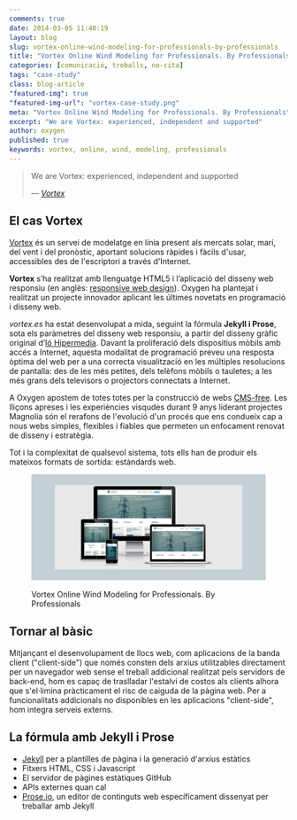 ```yaml
---
comments: true
date: 2014-03-05 11:48:19
layout: blog
slug: vortex-online-wind-modeling-for-professionals-by-professionals
title: "Vortex Online Wind Modeling for Professionals. By Professionals"
categories: [comunicació, treballs, no-cita]
tags: "case-study" 
class: blog-article
"featured-img": true
"featured-img-url": "vortex-case-study.png"
meta: "Vortex Online Wind Modeling for Professionals. By Professionals"
excerpt: "We are Vortex: experienced, independent and supported"
author: oxygen
published: true
keywords: vortex, online, wind, modeling, professionals
---
```



>We are Vortex: experienced, independent and supported<footer>&mdash; <cite><a href="{{ page.url }}" title="{{ page.title }}">Vortex</a></cite></footer>

## El cas Vortex

[Vortex](http://www.vortex.es/ "Vortex Online Wind Modeling for Professionals. By Professionals") és un servei de modelatge en línia present als mercats solar, marí, del vent i del pronòstic, aportant solucions ràpides i fàcils d'usar, accessibles des de l'escriptori a través d'Internet.

**Vortex** s’ha realitzat amb llenguatge HTML5 i l’aplicació del disseny web responsiu (en anglès: [responsive web design](http://en.wikipedia.org/wiki/Responsive_web_design "Responsive web desgin - Wikipedia the free encyclopedia")). Oxygen ha plantejat i realitzat un projecte innovador aplicant les últimes novetats en programació i disseny web.

*vortex.es* ha estat desenvolupat a mida, seguint la fórmula **Jekyll i Prose**, sota els paràmetres del disseny web responsiu, a partir del disseny gràfic original d’[Ió Hipermedia](http://www.iohipermedia.com/). Davant la proliferació dels dispositius mòbils amb accés a Internet, aquesta modalitat de programació preveu una resposta òptima del web per a una correcta visualització en les múltiples resolucions de pantalla: des de les més petites, dels telèfons mòbils o tauletes; a les més grans dels televisors o projectors connectats a Internet.

A Oxygen apostem de totes totes per la construcció de webs [CMS-free](/oxygen-un-web-cms-free/). Les lliçons apreses i les experiències visqudes durant 9 anys liderant projectes Magnolia són el rerafons de l'evolució d'un procés que ens condueix cap a nous webs simples, flexibles i fiables que permeten un enfocament renovat de disseny i estratègia.

Tot i la complexitat de qualsevol sistema, tots ells han de produir els mateixos formats de sortida: estàndards web.

<figure class="hidden-xs hidden-sm ox_animate_when_almost_visible ox_right-to-left"><img src="/assets/img/vortex-full-width-snapshot.png" /><figcaption><p>Vortex Online Wind Modeling for Professionals. By Professionals</p></figcaption></figure>

## Tornar al bàsic

Mitjançant el desenvolupament de llocs web, com aplicacions de la banda client ("client-side") que només consten dels arxius utilitzables directament per un navegador web sense el treball addicional realitzat pels servidors de back-end, hom es capaç de traslladar l'estalvi de costos als clients alhora que s'el·limina pràcticament el risc de caiguda de la pàgina web. Per a funcionalitats addicionals no disponibles en les aplicacions "client-side", hom integra serveis externs.

## La fórmula amb Jekyll i Prose

- [Jekyll](http://jekyllrb.com/ "Jekyll &bull; Simple, blog-aware, static sites") per a plantilles de pàgina i la generació d'arxius estàtics
- Fitxers HTML, CSS i Javascript
- El servidor de pàgines estàtiques GitHub
- APIs externes quan cal
- [Prose.io](http://prose.io/ "Prose &middot; A Content Editor for GitHub"), un editor de continguts web específicament dissenyat per treballar amb Jekyll
